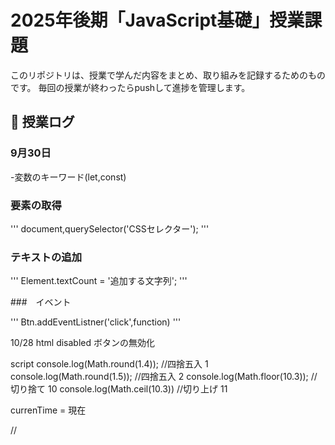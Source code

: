 # 2025年後期「JavaScript基礎」授業課題

このリポジトリは、授業で学んだ内容をまとめ、取り組みを記録するためのものです。
毎回の授業が終わったらpushして進捗を管理します。

## 📆 授業ログ

### 9月30日
-変数のキーワード(let,const)

### 要素の取得

'''
document,querySelector('CSSセレクター');
'''

### テキストの追加

'''
Element.textCount = '追加する文字列';
'''

###　イベント

'''
Btn.addEventListner('click',function)
'''

10/28
html
disabled  ボタンの無効化

script
console.log(Math.round(1.4)); //四捨五入 1
console.log(Math.round(1.5)); //四捨五入 2
console.log(Math.floor(10.3)); //切り捨て 10
console.log(Math.ceil(10.3)) //切り上げ 11

currenTime = 現在



















//